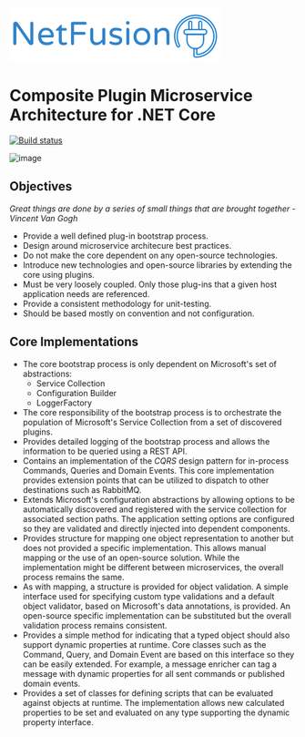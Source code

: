 ![image](./img/netfusionlogo.png)

# Composite Plugin Microservice Architecture for .NET Core

[![Build status](https://ci.appveyor.com/api/projects/status/8k6l6lvmuulk2y94?svg=true)](https://ci.appveyor.com/project/grecosoft/netfusion)

![image](https://raw.githubusercontent.com/wiki/grecosoft/NetFusion/img/DotNetCore.png)

## Objectives

*Great things are done by a series of small things that are brought together* - *Vincent Van Gogh*

* Provide a well defined plug-in bootstrap process.
* Design around microservice architecure best practices.
* Do not make the core dependent on any open-source technologies.
* Introduce new technologies and open-source libraries by extending the core using plugins.
* Must be very loosely coupled. Only those plug-ins that a given host application needs are referenced.
* Provide a consistent methodology for unit-testing.
* Should be based mostly on convention and not configuration. 

## Core Implementations

* The core bootstrap process is only dependent on Microsoft's set of abstractions:
  * Service Collection
  * Configuration Builder
  * LoggerFactory
* The core responsibility of the bootstrap process is to orchestrate the population of Microsoft's Service Collection from a set of discovered plugins.
* Provides detailed logging of the bootstrap process and allows the information to be queried using a REST API.
* Contains an implementation of the *CQRS* design pattern for in-process Commands, Queries and Domain Events.  This core implementation provides extension points that can be utilized to dispatch to other destinations such as RabbitMQ.
* Extends Microsoft's configuration abstractions by allowing options to be automatically discovered and registered with the service collection for associated section paths.  The application setting options are configured so they are validated and directly injected into dependent components.
* Provides structure for mapping one object representation to another but does not provided a specific implementation.  This allows manual mapping or the use of an open-source solution.  While the implementation might be different between microservices, the overall process remains the same.
* As with mapping, a structure is provided for object validation.  A simple interface used for specifying custom type validations and a default object validator, based on Microsoft's data annotations, is provided. An open-source specific implementation can be substituted but the overall validation process remains consistent.
* Provides a simple method for indicating that a typed object should also support dynamic properties at runtime.  Core classes such as the Command, Query, and Domain Event are based on this interface so they can be easily extended.  For example, a message enricher can tag a message with dynamic properties for all sent commands or published domain events.
* Provides a set of classes for defining scripts that can be evaluated against objects at runtime.  The implementation allows new calculated properties to be set and evaluated on any type supporting the dynamic property interface. 
     
